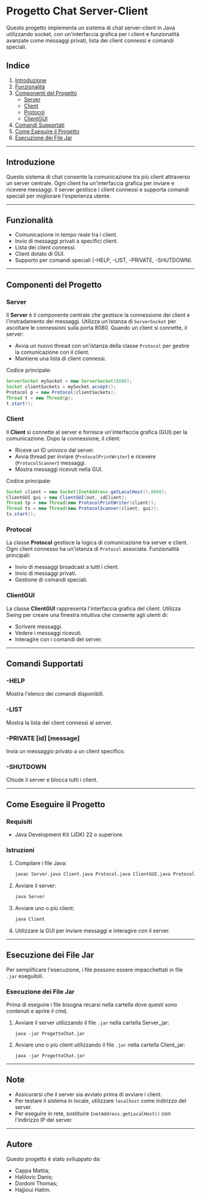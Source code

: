 # Progetto Chat Server-Client

Questo progetto implementa un sistema di chat server-client in Java utilizzando socket, con un'interfaccia grafica per i client e funzionalità avanzate come messaggi privati, lista dei client connessi e comandi speciali.

## Indice

1. [Introduzione](#introduzione)
2. [Funzionalità](#funzionalità)
3. [Componenti del Progetto](#componenti-del-progetto)
   - [Server](#server)
   - [Client](#client)
   - [Protocol](#protocol)
   - [ClientGUI](#clientgui)
4. [Comandi Supportati](#comandi-supportati)
6. [Come Eseguire il Progetto](#come-eseguire-il-progetto)
7. [Esecuzione dei File Jar](#esecuzione-dei-file-jar)

---

## Introduzione

Questo sistema di chat consente la comunicazione tra più client attraverso un server centrale. Ogni client ha un'interfaccia grafica per inviare e ricevere messaggi. Il server gestisce i client connessi e supporta comandi speciali per migliorare l'esperienza utente.

---

## Funzionalità

- Comunicazione in tempo reale tra i client.
- Invio di messaggi privati a specifici client.
- Lista dei client connessi.
- Client dotato di GUI.
- Supporto per comandi speciali (-HELP, -LIST, -PRIVATE, -SHUTDOWN).

---

## Componenti del Progetto

### Server

Il **Server** è il componente centrale che gestisce la connessione dei client e l'instradamento dei messaggi. Utilizza un'istanza di `ServerSocket` per ascoltare le connessioni sulla porta 8080. Quando un client si connette, il server:

- Avvia un nuovo thread con un'istanza della classe `Protocol` per gestire la comunicazione con il client.
- Mantiene una lista di client connessi.

Codice principale:

```java
ServerSocket mySocket = new ServerSocket(8080);
Socket clientSockets = mySocket.accept();
Protocol p = new Protocol(clientSockets);
Thread t = new Thread(p);
t.start();
```

### Client

Il **Client** si connette al server e fornisce un'interfaccia grafica (GUI) per la comunicazione. Dopo la connessione, il client:

- Riceve un ID univoco dal server.
- Avvia thread per inviare (`ProtocolPrintWriter`) e ricevere (`ProtocolScanner`) messaggi.
- Mostra messaggi ricevuti nella GUI.

Codice principale:

```java
Socket client = new Socket(InetAddress.getLocalHost(),8080);
ClientGUI gui = new ClientGUI(out, idClient);
Thread tp = new Thread(new ProtocolPrintWriter(client));
Thread ts = new Thread(new ProtocolScanner(client, gui));
ts.start();
```

### Protocol

La classe **Protocol** gestisce la logica di comunicazione tra server e client. Ogni client connesso ha un'istanza di `Protocol` associata. Funzionalità principali:

- Invio di messaggi broadcast a tutti i client.
- Invio di messaggi privati.
- Gestione di comandi speciali.

### ClientGUI

La classe **ClientGUI** rappresenta l'interfaccia grafica del client. Utilizza Swing per creare una finestra intuitiva che consente agli utenti di:

- Scrivere messaggi.
- Vedere i messaggi ricevuti.
- Interagire con i comandi del server.



---

## Comandi Supportati

### -HELP

Mostra l'elenco dei comandi disponibili.

### -LIST

Mostra la lista dei client connessi al server.

### -PRIVATE [id] [message]

Invia un messaggio privato a un client specifico.

### -SHUTDOWN

Chiude il server e blocca tutti i client.

---

## Come Eseguire il Progetto

### Requisiti

- Java Development Kit (JDK) 22 o superiore.

### Istruzioni

1. Compilare i file Java:
   ```bash
   javac Server.java Client.java Protocol.java ClientGUI.java ProtocolPrintWriter.java ProtocolScanner.java
   ```
2. Avviare il server:
   ```bash
   java Server
   ```
3. Avviare uno o più client:
   ```bash
   java Client
   ```
4. Utilizzare la GUI per inviare messaggi e interagire con il server.

---

## Esecuzione dei File Jar

Per semplificare l'esecuzione, i file possono essere impacchettati in file `.jar` eseguibili.

### Esecuzione dei File Jar
Prima di eseguire i file bisogna recarsi nella cartella dove questi sono contenuti e aprire il cmd.

1. Avviare il server utilizzando il file `.jar` nella cartella Server_jar:
   ```
   java -jar ProgettoChat.jar
   ```
2. Avviare uno o più client utilizzando il file `.jar` nella cartella Client_jar:
   ```
   java -jar ProgettoChat.jar
   ```

---

## Note

- Assicurarsi che il server sia avviato prima di avviare i client.
- Per testare il sistema in locale, utilizzare `localhost` come indirizzo del server.
- Per eseguire in rete, sostituire `InetAddress.getLocalHost()` con l'indirizzo IP del server.

---

## Autore

Questo progetto è stato sviluppato da:

- Cappa Mattia;
- Halilovic Danis;
- Dordoni Thomas;
- Hajjioui Hatim.

